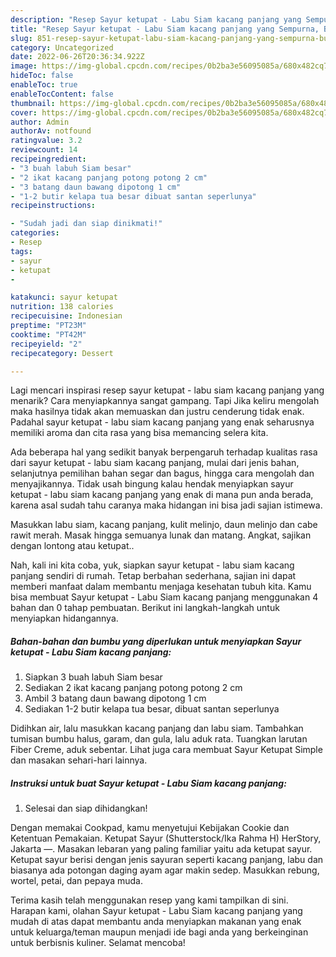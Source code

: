 ```yaml
---
description: "Resep Sayur ketupat - Labu Siam kacang panjang yang Sempurna, Buat Buka Puasa}"
title: "Resep Sayur ketupat - Labu Siam kacang panjang yang Sempurna, Buat Buka Puasa}"
slug: 851-resep-sayur-ketupat-labu-siam-kacang-panjang-yang-sempurna-buat-buka-puasa
category: Uncategorized
date: 2022-06-26T20:36:34.922Z
image: https://img-global.cpcdn.com/recipes/0b2ba3e56095085a/680x482cq70/sayur-ketupat-labu-siam-kacang-panjang-foto-resep-utama.jpg
hideToc: false
enableToc: true
enableTocContent: false
thumbnail: https://img-global.cpcdn.com/recipes/0b2ba3e56095085a/680x482cq70/sayur-ketupat-labu-siam-kacang-panjang-foto-resep-utama.jpg
cover: https://img-global.cpcdn.com/recipes/0b2ba3e56095085a/680x482cq70/sayur-ketupat-labu-siam-kacang-panjang-foto-resep-utama.jpg
author: Admin
authorAv: notfound
ratingvalue: 3.2
reviewcount: 14
recipeingredient:
- "3 buah labuh Siam besar"
- "2 ikat kacang panjang potong potong 2 cm"
- "3 batang daun bawang dipotong 1 cm"
- "1-2 butir kelapa tua besar dibuat santan seperlunya"
recipeinstructions:

- "Sudah jadi dan siap dinikmati!"
categories:
- Resep
tags:
- sayur
- ketupat
- 

katakunci: sayur ketupat  
nutrition: 138 calories
recipecuisine: Indonesian
preptime: "PT23M"
cooktime: "PT42M"
recipeyield: "2"
recipecategory: Dessert

---
```



Lagi mencari inspirasi resep sayur ketupat - labu siam kacang panjang yang menarik? Cara menyiapkannya sangat gampang. Tapi Jika keliru mengolah maka hasilnya tidak akan memuaskan dan justru cenderung tidak enak. Padahal sayur ketupat - labu siam kacang panjang yang enak seharusnya memiliki aroma dan cita rasa yang bisa memancing selera kita.


Ada beberapa hal yang sedikit banyak berpengaruh terhadap kualitas rasa dari sayur ketupat - labu siam kacang panjang, mulai dari jenis bahan, selanjutnya pemilihan bahan segar dan bagus, hingga cara mengolah dan menyajikannya. Tidak usah bingung kalau hendak menyiapkan sayur ketupat - labu siam kacang panjang yang enak di mana pun anda berada, karena asal sudah tahu caranya maka hidangan ini bisa jadi sajian istimewa.

Masukkan labu siam, kacang panjang, kulit melinjo, daun melinjo dan cabe rawit merah. Masak hingga semuanya lunak dan matang. Angkat, sajikan dengan lontong atau ketupat..


Nah, kali ini kita coba, yuk, siapkan sayur ketupat - labu siam kacang panjang sendiri di rumah. Tetap berbahan sederhana, sajian ini dapat memberi manfaat dalam membantu menjaga kesehatan tubuh kita. Kamu bisa membuat Sayur ketupat - Labu Siam kacang panjang menggunakan 4 bahan dan 0 tahap pembuatan. Berikut ini langkah-langkah untuk menyiapkan hidangannya.

<!--inarticleads1-->

##### Bahan-bahan dan bumbu yang diperlukan untuk menyiapkan Sayur ketupat - Labu Siam kacang panjang:

1. Siapkan 3 buah labuh Siam besar
1. Sediakan 2 ikat kacang panjang potong potong 2 cm
1. Ambil 3 batang daun bawang dipotong 1 cm
1. Sediakan 1-2 butir kelapa tua besar, dibuat santan seperlunya


Didihkan air, lalu masukkan kacang panjang dan labu siam. Tambahkan tumisan bumbu halus, garam, dan gula, lalu aduk rata. Tuangkan larutan Fiber Creme, aduk sebentar. Lihat juga cara membuat Sayur Ketupat Simple dan masakan sehari-hari lainnya. 

<!--inarticleads2-->

##### Instruksi untuk buat Sayur ketupat - Labu Siam kacang panjang:


1. Selesai dan siap dihidangkan!

Dengan memakai Cookpad, kamu menyetujui Kebijakan Cookie dan Ketentuan Pemakaian. Ketupat Sayur (Shutterstock/Ika Rahma H) HerStory, Jakarta —. Masakan lebaran yang paling familiar yaitu ada ketupat sayur. Ketupat sayur berisi dengan jenis sayuran seperti kacang panjang, labu dan biasanya ada potongan daging ayam agar makin sedep. Masukkan rebung, wortel, petai, dan pepaya muda. 

Terima kasih telah menggunakan resep yang kami tampilkan di sini. Harapan kami, olahan Sayur ketupat - Labu Siam kacang panjang yang mudah di atas dapat membantu anda menyiapkan makanan yang enak untuk keluarga/teman maupun menjadi ide bagi anda yang berkeinginan untuk berbisnis kuliner. Selamat mencoba!
